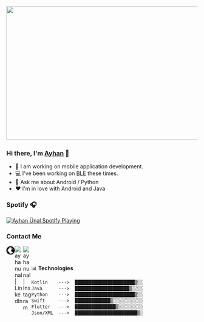 
<p align="center">
  <img width="800" height="350" src="https://media.giphy.com/media/WsJzXF8M8tl6w/giphy.gif">
</p>


### Hi there, I'm [Ayhan](https://ayhanunal.site/) 👋

- 📱 I am working on mobile application development.
- 💻 I've been working on [BLE](https://punchthrough.com/android-ble-guide/) these times.
- 💬 Ask me about Android / Python
- ❤️ I'm in love with Android and Java

### Spotify 🎧
[<img src="https://spotify-now-playing-beta.vercel.app/api/spotify" alt="Ayhan Ünal Spotify Playing" width="400" />](https://open.spotify.com/track/4J4zx8xGJpuGndrVc06KaT?si=1d9534aaed9b4e46)

### Contact Me

[<img align="left" alt="ayhanunal" width="22px" src="https://raw.githubusercontent.com/iconic/open-iconic/master/svg/globe.svg" />][website]
[<img align="left" alt="ayhanunal | LinkedIn" width="22px" src="https://cdn.jsdelivr.net/npm/simple-icons@v3/icons/linkedin.svg" />][linkedin]
[<img align="left" alt="ayhanunal | Instagram" width="22px" src="https://cdn.jsdelivr.net/npm/simple-icons@v3/icons/instagram.svg" />][instagram]

<br />
<br />


📊 **Technologies**
<!--START_SECTION:waka-->
```text
Kotlin    --->  ██████████████████████▒░░
Java      --->  ████████████████████▒░░░░
Python    --->  ██████████████████████▒░░
Swift     --->  █████████████▒░░░░░░░░░░░
Flutter   --->  ███████████████▒░░░░░░░░░
Json/XML  --->	███████████████████████▒░
```
<!--END_SECTION:waka-->





[website]: https://ayhanunaldev.site/
[instagram]: https://www.instagram.com/ayhannunl/
[linkedin]: https://www.linkedin.com/in/ayhanunal/


